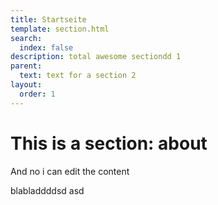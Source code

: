 ```yaml
---
title: Startseite
template: section.html
search:
  index: false
description: total awesome sectiondd 1
parent:
  text: text for a section 2
layout:
  order: 1
---
```


# This is a section: about

And no i can edit the content

blabladdddsd asd
